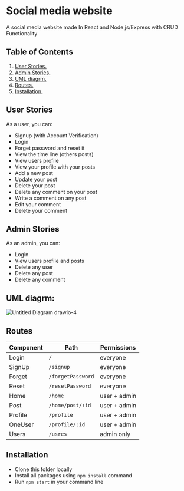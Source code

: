 # Social media website
A social media website made In React and Node.js/Express with CRUD Functionality

## Table of Contents
1. [ User Stories. ](#userStor)
2. [ Admin Stories. ](#adminSto)
3. [ UML diagrm.](#frontUml)
4. [ Routes. ](#frontRoutes)
4. [ Installation. ](#install)


<a name="userStor"></a>

## User Stories
As a user,  you can: 
- Signup (with Account Verification)
- Login
- Forget password and reset it
- View the time line (others posts)
- View users profile
- View your profile with your posts
- Add a new post
- Update your post
- Delete your post
- Delete any comment on your post
- Write a comment on any post 
- Edit your comment
- Delete your comment 

<a name="adminSto"></a>

## Admin Stories
As an admin,  you can: 
- Login
- View users profile and posts
- Delete any user
- Delete any post
- Delete any comment


<a name="frontUml"></a>

## UML diagrm:
![Untitled Diagram drawio-4](https://user-images.githubusercontent.com/92247950/145673413-e02941e9-13da-4671-ba3d-8152291ac669.png)


<a name="frontRoutes"></a>

## Routes
Component     |     Path              |  Permissions
------------- | ---------------       | ------------
Login         | `/`                   | everyone
SignUp        | `/signup`             | everyone
Forget        | `/forgetPassword`     | everyone
Reset         | `/resetPassword`      | everyone
Home          | `/home`               | user + admin 
Post          | `/home/post/:id`      | user + admin 
Profile       | `/profile`            | user + admin 
OneUser       | `/profile/:id`        | user + admin 
Users         | `/usres`              | admin only 

<a name="install"></a>

## Installation
- Clone this folder locally
- Install all packages using `npm install` command
- Run `npm start` in your command line

